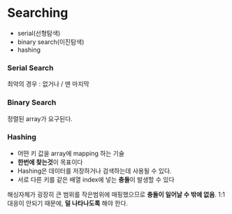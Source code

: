 # Searching
- serial(선형탐색)
- binary search(이진탐색)
- hashing

### Serial Search
최악의 경우 : 없거나 / 맨 마지막

### Binary Search
정렬된 array가 요구된다.

### Hashing
- 어떤 키 값을 array에 mapping 하는 기술
- **한번에 찾는것**이 목표이다
- Hashing은 데이터를 저장하거나 검색하는데 사용될 수 있다.
- 서로 다른 키를 같은 배열 index에 넣는 **충돌**이 발생할 수 있다 

해싱자체가 굉장히 큰 범위를 작은범위에 매핑했으므로 **충돌이 일어날 수 밖에 없음**. 1:1 대응이 안되기 때문에, **덜 나타나도록** 해야 한다.


